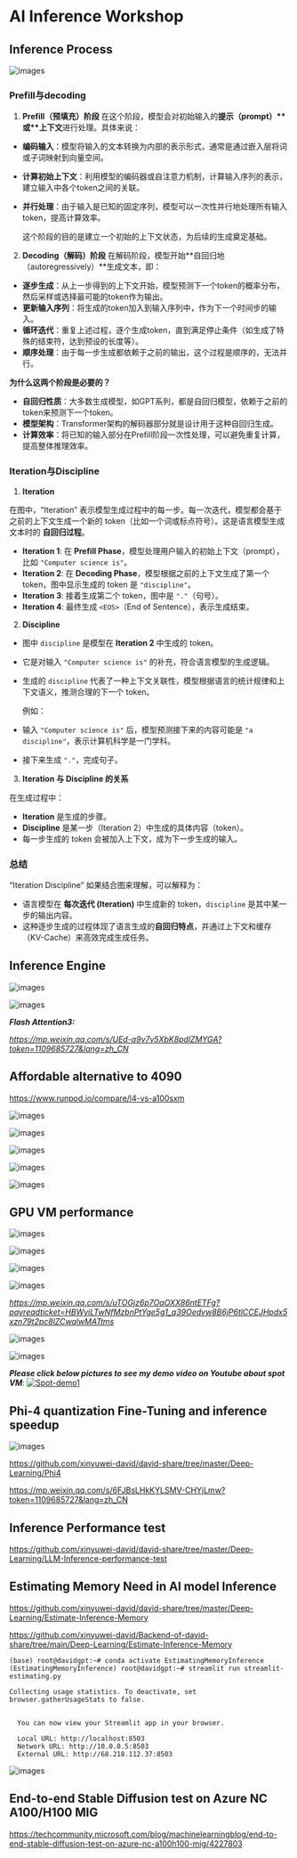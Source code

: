# AI Inference Workshop

## Inference Process

![images](https://github.com/xinyuwei-david/Backend-of-david-share/blob/main/Working-Scripts/DN-AI-Inference-Workshop/images/17.png)

### Prefill与decoding

1. **Prefill（预填充）阶段**
   在这个阶段，模型会对初始输入的**提示（prompt）\**或\**上下文**进行处理。具体来说：

- **编码输入**：模型将输入的文本转换为内部的表示形式，通常是通过嵌入层将词或子词映射到向量空间。

- **计算初始上下文**：利用模型的编码器或自注意力机制，计算输入序列的表示，建立输入中各个token之间的关联。

- **并行处理**：由于输入是已知的固定序列，模型可以一次性并行地处理所有输入token，提高计算效率。

  这个阶段的目的是建立一个初始的上下文状态，为后续的生成奠定基础。

2. **Decoding（解码）阶段**
   在解码阶段，模型开始**自回归地（autoregressively）**生成文本，即：

- **逐步生成**：从上一步得到的上下文开始，模型预测下一个token的概率分布，然后采样或选择最可能的token作为输出。
- **更新输入序列**：将生成的token加入到输入序列中，作为下一个时间步的输入。
- **循环迭代**：重复上述过程，逐个生成token，直到满足停止条件（如生成了特殊的结束符，达到预设的长度等）。
- **顺序处理**：由于每一步生成都依赖于之前的输出，这个过程是顺序的，无法并行。

**为什么这两个阶段是必要的？**

- **自回归性质**：大多数生成模型，如GPT系列，都是自回归模型，依赖于之前的token来预测下一个token。
- **模型架构**：Transformer架构的解码器部分就是设计用于这种自回归生成。
- **计算效率**：将已知的输入部分在Prefill阶段一次性处理，可以避免重复计算，提高整体推理效率。

### **Iteration**与Discipline

1. **Iteration**

在图中，“Iteration” 表示模型生成过程中的每一步。每一次迭代，模型都会基于之前的上下文生成一个新的 token（比如一个词或标点符号）。这是语言模型生成文本时的 **自回归过程**。

- **Iteration 1**: 在 **Prefill Phase**，模型处理用户输入的初始上下文（prompt），比如 `"Computer science is"`。
- **Iteration 2**: 在 **Decoding Phase**，模型根据之前的上下文生成了第一个 token，图中显示生成的 token 是 `"discipline"`。
- **Iteration 3**: 接着生成第二个 token，图中是 `"."`（句号）。
- **Iteration 4**: 最终生成 `<EOS>`（End of Sentence），表示生成结束。



2. **Discipline**

- 图中 `discipline` 是模型在 **Iteration 2** 中生成的 token。

- 它是对输入 `"Computer science is"` 的补充，符合语言模型的生成逻辑。

- 生成的 `discipline` 代表了一种上下文关联性，模型根据语言的统计规律和上下文语义，推测合理的下一个 token。

  例如：

- 输入 `"Computer science is"` 后，模型预测接下来的内容可能是 `"a discipline"`，表示计算机科学是一门学科。

- 接下来生成 `"."`，完成句子。

  

3. **Iteration 与 Discipline 的关系**

在生成过程中：

- **Iteration** 是生成的步骤。
- **Discipline** 是某一步（Iteration 2）中生成的具体内容（token）。
- 每一步生成的 token 会被加入上下文，成为下一步生成的输入。



### 总结

“Iteration Discipline” 如果结合图来理解，可以解释为：

- 语言模型在 **每次迭代 (Iteration)** 中生成新的 token，`discipline` 是其中某一步的输出内容。
- 这种逐步生成的过程体现了语言生成的**自回归特点**，并通过上下文和缓存（KV-Cache）来高效完成生成任务。

## Inference Engine

![images](https://github.com/xinyuwei-david/Backend-of-david-share/blob/main/Working-Scripts/DN-AI-Inference-Workshop/images/2.png)

![images](https://github.com/xinyuwei-david/Backend-of-david-share/blob/main/Working-Scripts/DN-AI-Inference-Workshop/images/1.png)

***Flash Attention3:***

*https://mp.weixin.qq.com/s/UEd-a9v7v5XbK8pdlZMYGA?token=1109685727&lang=zh_CN*

## Affordable alternative to 4090

https://www.runpod.io/compare/l4-vs-a100sxm

![images](https://github.com/xinyuwei-david/Backend-of-david-share/blob/main/Working-Scripts/DN-AI-Inference-Workshop/images/7.png)

![images](https://github.com/xinyuwei-david/Backend-of-david-share/blob/main/Working-Scripts/DN-AI-Inference-Workshop/images/8.png)

![images](https://github.com/xinyuwei-david/Backend-of-david-share/blob/main/Working-Scripts/DN-AI-Inference-Workshop/images/10.png)

![images](https://github.com/xinyuwei-david/Backend-of-david-share/blob/main/Working-Scripts/DN-AI-Inference-Workshop/images/9.png)

![images](https://github.com/xinyuwei-david/Backend-of-david-share/blob/main/Working-Scripts/DN-AI-Inference-Workshop/images/11.png)

## GPU VM performance

![images](https://github.com/xinyuwei-david/Backend-of-david-share/blob/main/Working-Scripts/DN-AI-Inference-Workshop/images/3.png)

![images](https://github.com/xinyuwei-david/Backend-of-david-share/blob/main/Working-Scripts/DN-AI-Inference-Workshop/images/4.png)

![images](https://github.com/xinyuwei-david/Backend-of-david-share/blob/main/Working-Scripts/DN-AI-Inference-Workshop/images/14.png)

![images](https://github.com/xinyuwei-david/Backend-of-david-share/blob/main/Working-Scripts/DN-AI-Inference-Workshop/images/13.png)

*https://mp.weixin.qq.com/s/uTOGjz6p7OaOXX86ntETFg?payreadticket=HBWyiLTwNfMzbnPtYge5g1_q39Oedvw8B6jP6tlCCEJHpdx5xzn79t2pc8lZCwqlwMATtms*



![images](https://github.com/xinyuwei-david/Backend-of-david-share/blob/main/Working-Scripts/DN-AI-Inference-Workshop/images/15.png)

![images](https://github.com/xinyuwei-david/Backend-of-david-share/blob/main/Working-Scripts/DN-AI-Inference-Workshop/images/16.png)

***Please click below pictures to see my demo video on Youtube about spot VM***:
[![Spot-demo1](https://raw.githubusercontent.com/xinyuwei-david/david-share/refs/heads/master/IMAGES/6.webp)](https://youtu.be/wDf4WA_7myM)

## Phi-4 quantization Fine-Tuning and inference speedup

![images](https://github.com/xinyuwei-david/Backend-of-david-share/blob/main/Working-Scripts/DN-AI-Inference-Workshop/images/12.png)

https://github.com/xinyuwei-david/david-share/tree/master/Deep-Learning/Phi4

https://mp.weixin.qq.com/s/6FJBsLHkKYLSMV-CHYjLmw?token=1109685727&lang=zh_CN

## Inference Performance test

https://github.com/xinyuwei-david/david-share/tree/master/Deep-Learning/LLM-Inference-performance-test

## Estimating Memory Need in AI model Inference

https://github.com/xinyuwei-david/david-share/tree/master/Deep-Learning/Estimate-Inference-Memory

https://github.com/xinyuwei-david/Backend-of-david-share/tree/main/Deep-Learning/Estimate-Inference-Memory

```
(base) root@davidgpt:~# conda activate EstimatingMemoryInference
(EstimatingMemoryInference) root@davidgpt:~# streamlit run streamlit-estimating.py

Collecting usage statistics. To deactivate, set browser.gatherUsageStats to false.


  You can now view your Streamlit app in your browser.

  Local URL: http://localhost:8503
  Network URL: http://10.0.0.5:8503
  External URL: http://68.218.112.37:8503
```

![images](https://github.com/xinyuwei-david/Backend-of-david-share/blob/main/Working-Scripts/DN-AI-Inference-Workshop/images/6.png)

## End-to-end Stable Diffusion test on Azure NC A100/H100 MIG

https://techcommunity.microsoft.com/blog/machinelearningblog/end-to-end-stable-diffusion-test-on-azure-nc-a100h100-mig/4227803
